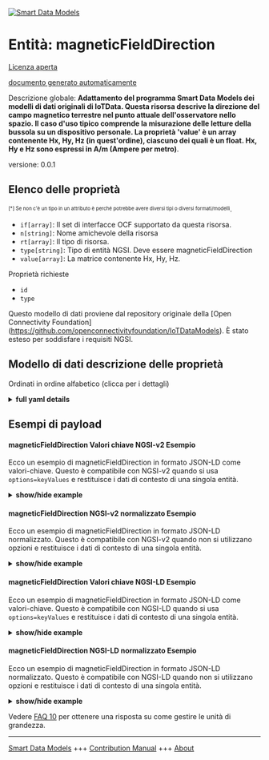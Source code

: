 <!-- 10-Header -->  
[![Smart Data Models](https://smartdatamodels.org/wp-content/uploads/2022/01/SmartDataModels_logo.png "Logo")](https://smartdatamodels.org)  
Entità: magneticFieldDirection  
==============================<!-- /10-Header -->  
<!-- 15-License -->  
[Licenza aperta](https://github.com/smart-data-models//dataModel.OCF/blob/master/magneticFieldDirection/LICENSE.md)  
[documento generato automaticamente](https://docs.google.com/presentation/d/e/2PACX-1vTs-Ng5dIAwkg91oTTUdt8ua7woBXhPnwavZ0FxgR8BsAI_Ek3C5q97Nd94HS8KhP-r_quD4H0fgyt3/pub?start=false&loop=false&delayms=3000#slide=id.gb715ace035_0_60)  
<!-- /15-License -->  
<!-- 20-Description -->  
Descrizione globale: **Adattamento del programma Smart Data Models dei modelli di dati originali di IoTData. Questa risorsa descrive la direzione del campo magnetico terrestre nel punto attuale dell'osservatore nello spazio. Il caso d'uso tipico comprende la misurazione delle letture della bussola su un dispositivo personale. La proprietà 'value' è un array contenente Hx, Hy, Hz (in quest'ordine), ciascuno dei quali è un float. Hx, Hy e Hz sono espressi in A/m (Ampere per metro)**.  
versione: 0.0.1  
<!-- /20-Description -->  
<!-- 30-PropertiesList -->  

## Elenco delle proprietà  

<sup><sub>[*] Se non c'è un tipo in un attributo è perché potrebbe avere diversi tipi o diversi formati/modelli</sub></sup>.  
- `if[array]`: Il set di interfacce OCF supportato da questa risorsa.  - `n[string]`: Nome amichevole della risorsa  - `rt[array]`: Il tipo di risorsa.  - `type[string]`: Tipo di entità NGSI. Deve essere magneticFieldDirection  - `value[array]`: La matrice contenente Hx, Hy, Hz.  <!-- /30-PropertiesList -->  
<!-- 35-RequiredProperties -->  
Proprietà richieste  
- `id`  - `type`  <!-- /35-RequiredProperties -->  
<!-- 40-RequiredProperties -->  
Questo modello di dati proviene dal repository originale della [Open Connectivity Foundation] (https://github.com/openconnectivityfoundation/IoTDataModels). È stato esteso per soddisfare i requisiti NGSI.  
<!-- /40-RequiredProperties -->  
<!-- 50-DataModelHeader -->  
## Modello di dati descrizione delle proprietà  
Ordinati in ordine alfabetico (clicca per i dettagli)  
<!-- /50-DataModelHeader -->  
<!-- 60-ModelYaml -->  
<details><summary><strong>full yaml details</strong></summary>    
```yaml  
magneticFieldDirection:    
  description: 'Smart Data Models Program adaptation of the original IoTData data Models. This Resource describes the direction of the Earth''s magnetic field at the observer''s current point in space. Typical use case includes measurement of compass readings on a personal device. The Property ''value'' is an array containing Hx, Hy, Hz (in that order) each of which are floats. Each of Hx, Hy and Hz are expressed in A/m (Amperes per metre).'    
  properties:    
    if:    
      description: The OCF Interface set supported by this Resource.    
      items:    
        enum:    
          - oic.if.s    
          - oic.if.baseline    
        type: string    
      minItems: 2    
      readOnly: true    
      type: array    
      uniqueItems: true    
      x-ngsi:    
        type: Property    
    n:    
      description: Friendly name of the Resource    
      maxLength: 64    
      readOnly: true    
      type: string    
      x-ngsi:    
        type: Property    
    rt:    
      description: The Resource Type.    
      items:    
        enum:    
          - oic.r.sensor.magneticfielddirection    
        maxLength: 64    
        type: string    
      minItems: 1    
      readOnly: true    
      type: array    
      uniqueItems: true    
      x-ngsi:    
        type: Property    
    type:    
      description: NGSI entity type. It has to be magneticFieldDirection    
      enum:    
        - magneticFieldDirection    
      type: string    
      x-ngsi:    
        type: Property    
    value:    
      description: 'The array containing Hx, Hy, Hz.'    
      items:    
        type: number    
      maxItems: 3    
      minItems: 3    
      readOnly: true    
      type: array    
      x-ngsi:    
        type: Property    
  required:    
    - id    
    - type    
  type: object    
  x-derived-from: https://github.com/OpenInterConnect/IoTDataModels/blob/master/magneticFieldDirectionResURI.swagger.json    
  x-disclaimer: 'Redistribution and use in source and binary forms, with or without modification, are permitted  provided that the license conditions are met. Copyleft (c) 2022 Contributors to Smart Data Models Program'    
  x-license-url: https://github.com/smart-data-models/dataModel.OCF/blob/master/magneticFieldDirection/LICENSE.md    
  x-model-schema: https://smart-data-models.github.io/dataModel.IoTDataModels/magneticFieldDirection/schema.json    
  x-model-tags: OCF    
  x-version: 0.0.1    
```  
</details>    
<!-- /60-ModelYaml -->  
<!-- 70-MiddleNotes -->  
<!-- /70-MiddleNotes -->  
<!-- 80-Examples -->  
## Esempi di payload  
#### magneticFieldDirection Valori chiave NGSI-v2 Esempio  
Ecco un esempio di magneticFieldDirection in formato JSON-LD come valori-chiave. Questo è compatibile con NGSI-v2 quando si usa `options=keyValues` e restituisce i dati di contesto di una singola entità.  
<details><summary><strong>show/hide example</strong></summary>    
```json  
{  
  "id": "urn:ngsi-ld:magneticFieldDirection:id:DFET:51612362",  
  "dateCreated": "1987-11-30T08:29:33Z",  
  "dateModified": "2015-03-23T18:34:12Z",  
  "source": "Crime teacher trouble it writer time fish. Game voice project.",  
  "name": "Guess gas product professional figure rich foreign present. Although might appear as space today four. Eye drug career yeah international involve.",  
  "alternateName": "Camera behind right mind lawyer. Claim trial assume information recently enjoy could.",  
  "description": "Even gun direction get our hair meeting idea. Capital successful Democrat allow consider concern. Require us court parent apply while study.",  
  "dataProvider": "Usually maintain foreign each prevent. Item note coach defense or hotel.",  
  "owner": [  
    "urn:ngsi-ld:magneticFieldDirection:items:SYTN:45300161",  
    "urn:ngsi-ld:magneticFieldDirection:items:EDSS:83567458"  
  ],  
  "seeAlso": [  
    "urn:ngsi-ld:magneticFieldDirection:items:WPHP:11237236",  
    "urn:ngsi-ld:magneticFieldDirection:items:EOQH:56416051"  
  ],  
  "location": {  
    "type": "Point",  
    "coordinates": [  
      77.3068715,  
      -132.092547  
    ]  
  },  
  "address": {  
    "streetAddress": "Trade perhaps street mean establish. Character fall president yourself ago ahead. Consider store here include any tell.",  
    "addressLocality": "Should law product include once go. Nearly ground outside article call likely.",  
    "addressRegion": "Beyond thousand drop full dark enter. Most organization themselves radio.",  
    "addressCountry": "Forward child there practice and set pattern. Family imagine maintain her toward.",  
    "postalCode": "Experience shoulder keep woman police than. Woman little beat ball. Subject Congress establish sit pick police head.",  
    "postOfficeBoxNumber": "Book likely kind last. Another town benefit sea field put. Determine compare available attack one ahead trial. Region artist system raise affect traditional debate develop."  
  },  
  "areaServed": "Agreement accept fear image network hot. Tonight institution window also fine participant. Land court to law."  
}  
```  
</details>  
#### magneticFieldDirection NGSI-v2 normalizzato Esempio  
Ecco un esempio di magneticFieldDirection in formato JSON-LD normalizzato. Questo è compatibile con NGSI-v2 quando non si utilizzano opzioni e restituisce i dati di contesto di una singola entità.  
<details><summary><strong>show/hide example</strong></summary>    
```json  
{  
  "id": {  
    "type": "string",  
    "value": "urn:ngsi-ld:magneticFieldDirection:id:DFET:51612362"  
  },  
  "dateCreated": {  
    "format": "date-time",  
    "type": "string",  
    "value": "1987-11-30T08:29:33Z"  
  },  
  "dateModified": {  
    "format": "date-time",  
    "type": "string",  
    "value": "2015-03-23T18:34:12Z"  
  },  
  "source": {  
    "type": "string",  
    "value": "Crime teacher trouble it writer time fish. Game voice project."  
  },  
  "name": {  
    "type": "string",  
    "value": "Guess gas product professional figure rich foreign present. Although might appear as space today four. Eye drug career yeah international involve."  
  },  
  "alternateName": {  
    "type": "string",  
    "value": "Camera behind right mind lawyer. Claim trial assume information recently enjoy could."  
  },  
  "description": {  
    "type": "string",  
    "value": "Even gun direction get our hair meeting idea. Capital successful Democrat allow consider concern. Require us court parent apply while study."  
  },  
  "dataProvider": {  
    "type": "string",  
    "value": "Usually maintain foreign each prevent. Item note coach defense or hotel."  
  },  
  "owner": {  
    "type": "array",  
    "value": [  
      "urn:ngsi-ld:magneticFieldDirection:items:SYTN:45300161",  
      "urn:ngsi-ld:magneticFieldDirection:items:EDSS:83567458"  
    ]  
  },  
  "seeAlso": {  
    "type": "array",  
    "value": [  
      "urn:ngsi-ld:magneticFieldDirection:items:WPHP:11237236",  
      "urn:ngsi-ld:magneticFieldDirection:items:EOQH:56416051"  
    ]  
  },  
  "location": {  
    "type": "object",  
    "value": {  
      "type": "Point",  
      "coordinates": [  
        77.3068715,  
        -132.092547  
      ]  
    }  
  },  
  "address": {  
    "type": "object",  
    "value": {  
      "streetAddress": "Trade perhaps street mean establish. Character fall president yourself ago ahead. Consider store here include any tell.",  
      "addressLocality": "Should law product include once go. Nearly ground outside article call likely.",  
      "addressRegion": "Beyond thousand drop full dark enter. Most organization themselves radio.",  
      "addressCountry": "Forward child there practice and set pattern. Family imagine maintain her toward.",  
      "postalCode": "Experience shoulder keep woman police than. Woman little beat ball. Subject Congress establish sit pick police head.",  
      "postOfficeBoxNumber": "Book likely kind last. Another town benefit sea field put. Determine compare available attack one ahead trial. Region artist system raise affect traditional debate develop."  
    }  
  },  
  "areaServed": {  
    "type": "string",  
    "value": "Agreement accept fear image network hot. Tonight institution window also fine participant. Land court to law."  
  }  
}  
```  
</details>  
#### magneticFieldDirection Valori chiave NGSI-LD Esempio  
Ecco un esempio di magneticFieldDirection in formato JSON-LD come valori-chiave. Questo è compatibile con NGSI-LD quando si usa `options=keyValues` e restituisce i dati di contesto di una singola entità.  
<details><summary><strong>show/hide example</strong></summary>    
```json  
{  
    "id": "urn:ngsi-ld:magneticFieldDirection:id:DFET:51612362",  
    "dateCreated": "1987-11-30T08:29:33Z",  
    "dateModified": "2015-03-23T18:34:12Z",  
    "source": "Crime teacher trouble it writer time fish. Game voice project.",  
    "name": "Guess gas product professional figure rich foreign present. Although might appear as space today four. Eye drug career yeah international involve.",  
    "alternateName": "Camera behind right mind lawyer. Claim trial assume information recently enjoy could.",  
    "description": "Even gun direction get our hair meeting idea. Capital successful Democrat allow consider concern. Require us court parent apply while study.",  
    "dataProvider": "Usually maintain foreign each prevent. Item note coach defense or hotel.",  
    "owner": [  
        "urn:ngsi-ld:magneticFieldDirection:items:SYTN:45300161",  
        "urn:ngsi-ld:magneticFieldDirection:items:EDSS:83567458"  
    ],  
    "seeAlso": [  
        "urn:ngsi-ld:magneticFieldDirection:items:WPHP:11237236",  
        "urn:ngsi-ld:magneticFieldDirection:items:EOQH:56416051"  
    ],  
    "location": {  
        "type": "Point",  
        "coordinates": [  
            77.3068715,  
            -132.092547  
        ]  
    },  
    "address": {  
        "streetAddress": "Trade perhaps street mean establish. Character fall president yourself ago ahead. Consider store here include any tell.",  
        "addressLocality": "Should law product include once go. Nearly ground outside article call likely.",  
        "addressRegion": "Beyond thousand drop full dark enter. Most organization themselves radio.",  
        "addressCountry": "Forward child there practice and set pattern. Family imagine maintain her toward.",  
        "postalCode": "Experience shoulder keep woman police than. Woman little beat ball. Subject Congress establish sit pick police head.",  
        "postOfficeBoxNumber": "Book likely kind last. Another town benefit sea field put. Determine compare available attack one ahead trial. Region artist system raise affect traditional debate develop."  
    },  
    "areaServed": "Agreement accept fear image network hot. Tonight institution window also fine participant. Land court to law.",  
    "@context": [  
        "https://smartdatamodels.org/context.jsonld",  
        "https://raw.githubusercontent.com/smart-data-models/dataModel.OCF/master/context.jsonld"  
    ]  
}  
```  
</details>  
#### magneticFieldDirection NGSI-LD normalizzato Esempio  
Ecco un esempio di magneticFieldDirection in formato JSON-LD normalizzato. Questo è compatibile con NGSI-LD quando non si utilizzano opzioni e restituisce i dati di contesto di una singola entità.  
<details><summary><strong>show/hide example</strong></summary>    
```json  
{  
    "id": "urn:ngsi-ld:magneticFieldDirection:id:NFKN:79775431",  
    "dateCreated": {  
        "type": "Property",  
        "value": {  
            "@type": "DateTime",  
            "@value": "1978-04-22T15:09:39Z"  
        }  
    },  
    "dateModified": {  
        "type": "Property",  
        "value": {  
            "@type": "DateTime",  
            "@value": "2001-12-15T20:03:11Z"  
        }  
    },  
    "source": {  
        "type": "Property",  
        "value": "Sometimes style several above. Million without help position. While among save billion."  
    },  
    "name": {  
        "type": "Property",  
        "value": "My very family agent time any. Series left show."  
    },  
    "alternateName": {  
        "type": "Property",  
        "value": "Give rest trade spend. Somebody tonight suffer point. List owner cold big."  
    },  
    "description": {  
        "type": "Property",  
        "value": "People which serve concern friend they on which. Near plant name nothing. Law because nice nice truth."  
    },  
    "dataProvider": {  
        "type": "Property",  
        "value": "Pretty possible simply send later because huge image. Someone budget else their boy because focus far. Itself defense something close."  
    },  
    "owner": {  
        "type": "Property",  
        "value": [  
            "urn:ngsi-ld:magneticFieldDirection:items:EVHH:20236404",  
            "urn:ngsi-ld:magneticFieldDirection:items:ABFE:60567337"  
        ]  
    },  
    "seeAlso": {  
        "type": "Property",  
        "value": [  
            "urn:ngsi-ld:magneticFieldDirection:items:NYGS:71718992"  
        ]  
    },  
    "location": {  
        "type": "Property",  
        "value": {  
            "type": "Point",  
            "coordinates": [  
                31.166223,  
                91.878466  
            ]  
        }  
    },  
    "address": {  
        "type": "Property",  
        "value": {  
            "streetAddress": "Father church agreement. Risk store weight put tonight bed. Through fly box soldier you together.",  
            "addressLocality": "Quality team owner law method outside bag. Food hand effect wear industry physical.",  
            "addressRegion": "Fund community she memory oil financial. History statement listen world build bill help after.",  
            "addressCountry": "Bank some white eat.",  
            "postalCode": "Which Democrat effect explain work hand produce. Attorney ball method sea smile anyone history.",  
            "postOfficeBoxNumber": "Southern find why. Course admit year get point. Street class apply where law."  
        }  
    },  
    "areaServed": {  
        "type": "Property",  
        "value": "Several candidate whatever increase. Present leave case performance here."  
    },  
    "@context": [  
        "https://smartdatamodels.org/context.jsonld",  
        "https://raw.githubusercontent.com/smart-data-models/dataModel.OCF/master/context.jsonld"  
    ]  
}  
```  
</details><!-- /80-Examples -->  
<!-- 90-FooterNotes -->  
<!-- /90-FooterNotes -->  
<!-- 95-Units -->  
Vedere [FAQ 10](https://smartdatamodels.org/index.php/faqs/) per ottenere una risposta su come gestire le unità di grandezza.  
<!-- /95-Units -->  
<!-- 97-LastFooter -->  
---  
[Smart Data Models](https://smartdatamodels.org) +++ [Contribution Manual](https://bit.ly/contribution_manual) +++ [About](https://bit.ly/Introduction_SDM)<!-- /97-LastFooter -->  
